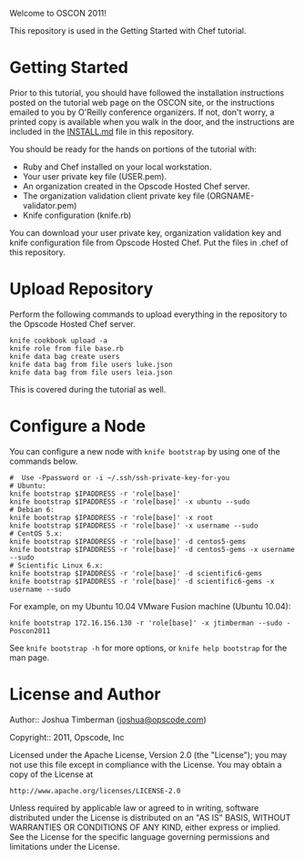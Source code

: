 Welcome to OSCON 2011!

This repository is used in the Getting Started with Chef tutorial.

Getting Started
====

Prior to this tutorial, you should have followed the installation instructions posted on the tutorial web page on the OSCON site, or the instructions emailed to you by O'Reilly conference organizers. If not, don't worry, a printed copy is available when you walk in the door, and the instructions are included in the [INSTALL.md](INSTALL.md) file in this repository.

You should be ready for the hands on portions of the tutorial with:

* Ruby and Chef installed on your local workstation.
* Your user private key file (USER.pem).
* An organization created in the Opscode Hosted Chef server.
* The organization validation client private key file (ORGNAME-validator.pem)
* Knife configuration (knife.rb)

You can download your user private key, organization validation key and knife configuration file from Opscode Hosted Chef. Put the files in .chef of this repository.

Upload Repository
====

Perform the following commands to upload everything in the repository to the Opscode Hosted Chef server.

    knife cookbook upload -a
    knife role from file base.rb
    knife data bag create users
    knife data bag from file users luke.json
    knife data bag from file users leia.json

This is covered during the tutorial as well.

Configure a Node
====

You can configure a new node with `knife bootstrap` by using one of the commands below.

    #  Use -Ppassword or -i ~/.ssh/ssh-private-key-for-you
    # Ubuntu:
    knife bootstrap $IPADDRESS -r 'role[base]'
    knife bootstrap $IPADDRESS -r 'role[base]' -x ubuntu --sudo
    # Debian 6:
    knife bootstrap $IPADDRESS -r 'role[base]' -x root
    knife bootstrap $IPADDRESS -r 'role[base]' -x username --sudo
    # CentOS 5.x:
    knife bootstrap $IPADDRESS -r 'role[base]' -d centos5-gems
    knife bootstrap $IPADDRESS -r 'role[base]' -d centos5-gems -x username --sudo
    # Scientific Linux 6.x:
    knife bootstrap $IPADDRESS -r 'role[base]' -d scientific6-gems
    knife bootstrap $IPADDRESS -r 'role[base]' -d scientific6-gems -x username --sudo 

For example, on my Ubuntu 10.04 VMware Fusion machine (Ubuntu 10.04):

    knife bootstrap 172.16.156.130 -r 'role[base]' -x jtimberman --sudo -Poscon2011

See `knife bootstrap -h` for more options, or `knife help bootstrap` for the man page.

License and Author
====

Author:: Joshua Timberman (<joshua@opscode.com>)

Copyright:: 2011, Opscode, Inc

Licensed under the Apache License, Version 2.0 (the "License");
you may not use this file except in compliance with the License.
You may obtain a copy of the License at

    http://www.apache.org/licenses/LICENSE-2.0

Unless required by applicable law or agreed to in writing, software
distributed under the License is distributed on an "AS IS" BASIS,
WITHOUT WARRANTIES OR CONDITIONS OF ANY KIND, either express or implied.
See the License for the specific language governing permissions and
limitations under the License.
